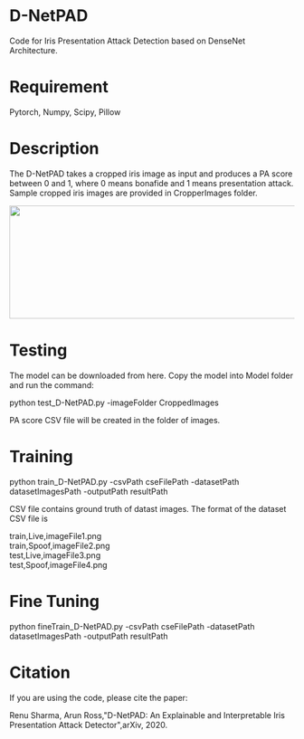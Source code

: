 
# D-NetPAD
Code for Iris Presentation Attack Detection based on DenseNet Architecture.

# Requirement
Pytorch, Numpy, Scipy, Pillow

# Description
The D-NetPAD takes a cropped iris image as input and produces a PA score between 0 and 1, where 0 means bonafide and 1 means presentation attack. Sample cropped iris images are provided in CropperImages folder.

<img src="https://github.com/sharmaGIT/D-NetPAD/blob/master/Images/Architecture.jpg" width="800" height="200">

# Testing
The model can be downloaded from here. Copy the model into Model folder and run the command:

python test_D-NetPAD.py -imageFolder CroppedImages

PA score CSV file will be created in the folder of images.

# Training
python train_D-NetPAD.py -csvPath cseFilePath -datasetPath datasetImagesPath -outputPath resultPath

CSV file contains ground truth of datast images. The format of the dataset CSV file is

train,Live,imageFile1.png <br />
train,Spoof,imageFile2.png <br />
test,Live,imageFile3.png <br />
test,Spoof,imageFile4.png <br />

# Fine Tuning
python fineTrain_D-NetPAD.py -csvPath cseFilePath -datasetPath datasetImagesPath -outputPath resultPath

# Citation
If you are using the code, please cite the paper:

Renu Sharma, Arun Ross,"D-NetPAD: An Explainable and Interpretable Iris Presentation Attack Detector",arXiv, 2020.
